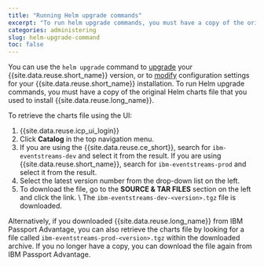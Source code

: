 ```yaml
---
title: "Running Helm upgrade commands"
excerpt: "To run helm upgrade commands, you must have a copy of the original Helm charts file that you used to install IBM Event Streams."
categories: administering
slug: helm-upgrade-command
toc: false
---
```


You can use the `helm upgrade` command to [upgrade](../../installing/upgrading/) your {{site.data.reuse.short_name}} version, or to [modify](../modifying-installation/) configuration settings for your {{site.data.reuse.short_name}} installation. To run Helm upgrade commands, you must have a copy of the original Helm charts file that you used to install {{site.data.reuse.long_name}}.

To retrieve the charts file using the UI:
1. {{site.data.reuse.icp_ui_login}}
2. Click **Catalog** in the top navigation menu.
3. If you are using the {{site.data.reuse.ce_short}}, search for `ibm-eventstreams-dev` and select it from the result. If you are using {{site.data.reuse.short_name}}, search for `ibm-eventstreams-prod` and select it from the result.
4. Select the latest version number from the drop-down list on the left.
5. To download the file, go to the **SOURCE & TAR FILES** section on the left and click the link. \\
   The `ibm-eventstreams-dev-<version>.tgz` file is downloaded.

Alternatively, if you downloaded {{site.data.reuse.long_name}} from IBM Passport Advantage, you can also retrieve the charts file by looking for a file called `ibm-eventstreams-prod-<version>.tgz` within the downloaded archive. If you no longer have a copy, you can download the file again from IBM Passport Advantage.
